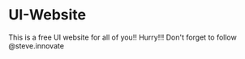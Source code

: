 # UI-Website
This is a free UI website for all of you!! Hurry!!! Don't forget to follow @steve.innovate

